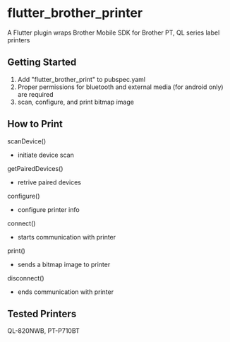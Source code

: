 # flutter_brother_printer

A Flutter plugin wraps Brother Mobile SDK for Brother PT, QL series label printers 

## Getting Started

1. Add "flutter_brother_print" to pubspec.yaml
2. Proper permissions for bluetooth and external media (for android only) are required
3. scan, configure, and print bitmap image

## How to Print

scanDevice()
- initiate device scan

getPairedDevices()
- retrive paired devices 

configure()
- configure printer info

connect()
- starts communication with printer

print()
- sends a bitmap image to printer 

disconnect()
- ends communication with printer

## Tested Printers

QL-820NWB, PT-P710BT
